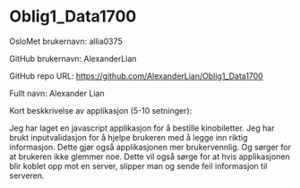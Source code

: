 # Oblig1_Data1700

OsloMet brukernavn: allia0375

GitHub brukernavn: AlexanderLian

GitHub repo URL: https://github.com/AlexanderLian/Oblig1_Data1700

Fullt navn: Alexander Lian

Kort beskkrivelse av applikasjon (5-10 setninger):

Jeg har laget en javascript applikasjon for å bestille kinobiletter.
Jeg har brukt inputvalidasjon for å hjelpe brukeren med å legge inn riktig informasjon. 
Dette gjør også applikasjonen mer brukervennlig. Og sørger for at brukeren ikke glemmer noe.
Dette vil også sørge for at hvis applikasjonen blir koblet opp mot en server, slipper man og sende feil informasjon til serveren.

